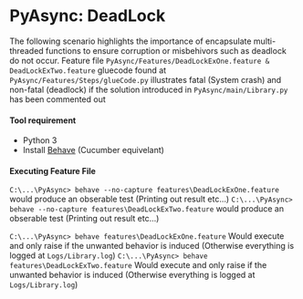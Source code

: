 # PyAsync: DeadLock

The following scenario highlights the importance of encapsulate multi-threaded functions to ensure corruption or misbehivors such as deadlock do not occur. Feature file ```PyAsync/Features/DeadLockExOne.feature & DeadLockExTwo.feature``` gluecode found at ```PyAsync/Features/Steps/glueCode.py``` illustrates fatal (System crash) and non-fatal (deadlock) if the solution introduced in ```PyAsync/main/Library.py``` has been commented out

#### Tool requirement
- Python 3
- Install [Behave](https://behave.readthedocs.io/en/latest/install.html) (Cucumber equivelant) 

#### Executing Feature File
```C:\...\PyAsync> behave --no-capture features\DeadLockExOne.feature``` would produce an obserable test (Printing out result etc...)
```C:\...\PyAsync> behave --no-capture features\DeadLockExTwo.feature``` would produce an obserable test (Printing out result etc...)

```C:\...\PyAsync> behave features\DeadLockExOne.feature``` Would execute and only raise if the unwanted behavior is induced (Otherwise everything is logged at ```Logs/Library.log```)
```C:\...\PyAsync> behave features\DeadLockExTwo.feature``` Would execute and only raise if the unwanted behavior is induced (Otherwise everything is logged at ```Logs/Library.log```)
